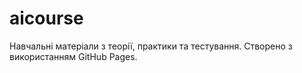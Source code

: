 # aicourse
Навчальні матеріали з теорії, практики та тестування. Створено з використанням GitHub Pages.
